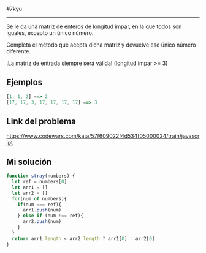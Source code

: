 #7kyu 
___
Se le da una matriz de enteros de longitud impar, en la que todos son iguales, excepto un único número.  
  
Completa el método que acepta dicha matriz y devuelve ese único número diferente.  

¡La matriz de entrada siempre será válida! (longitud impar >= 3)
## Ejemplos

```js
[1, 1, 2] ==> 2
[17, 17, 3, 17, 17, 17, 17] ==> 3
```
## Link del problema

https://www.codewars.com/kata/57f609022f4d534f05000024/train/javascript
## Mi solución

```js
function stray(numbers) {
  let ref = numbers[0]
  let arr1 = []
  let arr2 = []
  for(num of numbers){
    if(num === ref){
      arr1.push(num)
    } else if (num !== ref){
      arr2.push(num)
    }
  }
  return arr1.length < arr2.length ? arr1[0] : arr2[0]
}
```
